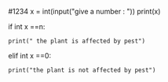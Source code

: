 #1234
x = int(input("give a number : "))
print(x)

if int x ==n:

    print(" the plant is affected by pest")
    
elif int x ==0:

    print("the plant is not affected by pest")
